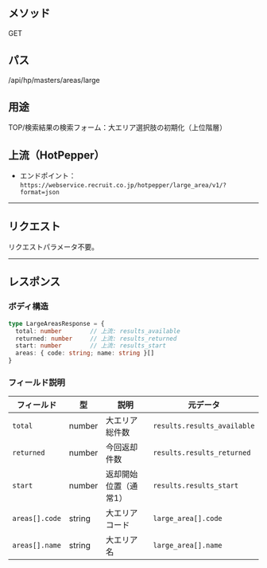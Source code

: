 ## メソッド
GET
## パス
/api/hp/masters/areas/large
## 用途
TOP/検索結果の検索フォーム：大エリア選択肢の初期化（上位階層）
## 上流（HotPepper）
- エンドポイント：`https://webservice.recruit.co.jp/hotpepper/large_area/v1/?format=json`

---
## リクエスト
リクエストパラメータ不要。

---
## レスポンス
### ボディ構造
```ts
type LargeAreasResponse = {
  total: number        // 上流: results_available
  returned: number     // 上流: results_returned
  start: number        // 上流: results_start
  areas: { code: string; name: string }[]
}
```
### フィールド説明
|フィールド|型|説明|元データ|
|---|---|---|---|
|`total`|number|大エリア総件数|`results.results_available`|
|`returned`|number|今回返却件数|`results.results_returned`|
|`start`|number|返却開始位置（通常1）|`results.results_start`|
|`areas[].code`|string|大エリアコード|`large_area[].code`|
|`areas[].name`|string|大エリア名|`large_area[].name`|